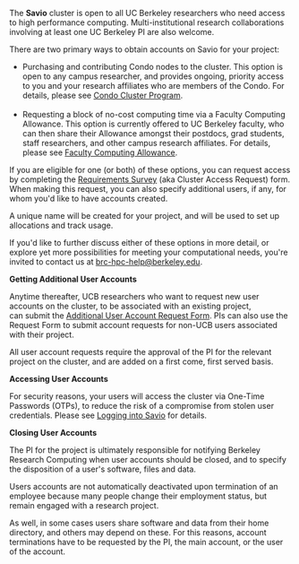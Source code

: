 The **Savio** cluster is open to all UC Berkeley researchers who need
access to high performance computing. Multi-institutional research
collaborations involving at least one UC Berkeley PI are also welcome.  
  
There are two primary ways to obtain accounts on Savio for your project:

-   Purchasing and contributing Condo nodes to the cluster. This option
    is open to any campus researcher, and provides ongoing, priority
    access to you and your research affiliates who are members of
    the Condo. For details, please see [Condo Cluster
    Program](http://research-it.berkeley.edu/services/high-performance-computing/condo-cluster-program).  
     
-   Requesting a block of no-cost computing time via a Faculty
    Computing Allowance. This option is currently offered to UC Berkeley
    faculty, who can then share their Allowance amongst their postdocs,
    grad students, staff researchers, and other campus
    research affiliates. For details, please see [Faculty Computing
    Allowance](http://research-it.berkeley.edu/services/high-performance-computing/faculty-computing-allowance).

If you are eligible for one (or both) of these options, you can request
access by completing the [Requirements
Survey](https://docs.google.com/a/berkeley.edu/forms/d/1rkWi5Og2zqb6Af47djQhtWcpHnd4Cz6li8OfJF4ww8M/viewform)
(aka Cluster Access Request) form. When making this request, you can
also specify additional users, if any, for whom you'd like to have
accounts created.

A unique name will be created for your project, and will be used to set
up allocations and track usage.

If you'd like to further discuss either of these options in more detail,
or explore yet more possibilities for meeting your computational needs,
you're invited to contact us at <brc-hpc-help@berkeley.edu>.  
  
**Getting Additional User Accounts**  
  
Anytime thereafter, UCB researchers who want to request new user
accounts on the cluster, to be associated with an existing project,
can submit the [Additional User Account Request
Form](https://docs.google.com/a/berkeley.edu/forms/d/1byVN8FjyWSvkDYMvzs6SJM5JFfrK37za50exRSWnCls/viewform). PIs
can also use the Request Form to submit account requests for non-UCB
users associated with their project.

All user account requests require the approval of the PI for the
relevant project on the cluster, and are added on a first come, first
served basis.

**Accessing User Accounts**

For security reasons, your users will access the cluster via One-Time
Passwords (OTPs), to reduce the risk of a compromise from stolen user
credentials. Please see [Logging into
Savio](http://research-it.berkeley.edu/services/high-performance-computing/logging-savio)
for details.

**Closing User Accounts**

The PI for the project is ultimately responsible for notifying Berkeley
Research Computing when user accounts should be closed, and to specify
the disposition of a user's software, files and data.  
  
Users accounts are not automatically deactivated upon termination of an
employee because many people change their employment status, but remain
engaged with a research project.  
  
As well, in some cases users share software and data from their home
directory, and others may depend on these. For this reasons, account
terminations have to be requested by the PI, the main account, or the
user of the account.
